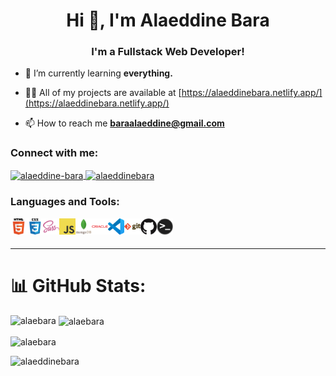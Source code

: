 <h1 align="center">Hi 👋, I'm Alaeddine Bara</h1>
<h3 align="center">I'm a Fullstack Web Developer!</h3>

- 🌱 I’m currently learning **everything.**

- 👨‍💻 All of my projects are available at [https://alaeddinebara.netlify.app/](https://alaeddinebara.netlify.app/)

- 📫 How to reach me **baraalaeddine@gmail.com**

<h3 align="left">Connect with me:</h3>
<p align="left">
  <a href="https://linkedin.com/in/alaeddine-bara" target="blank">
    <img align="center" src="https://raw.githubusercontent.com/rahuldkjain/github-profile-readme-generator/master/src/images/icons/Social/linked-in-alt.svg" alt="alaeddine-bara" height="30" width="40" />
  </a>
  <a href="https://instagram.com/alaeddinebara" target="blank">
    <img align="center" src="https://raw.githubusercontent.com/rahuldkjain/github-profile-readme-generator/master/src/images/icons/Social/instagram.svg" alt="alaeddinebara" height="30" width="40" />
  </a>
</p>

<h3 align="left">Languages and Tools:</h3>
<p align="left">
  <img align="left" alt="HTML5" width="26px" src="https://raw.githubusercontent.com/github/explore/80688e429a7d4ef2fca1e82350fe8e3517d3494d/topics/html/html.png" />
  <img align="left" alt="CSS3" width="26px" src="https://raw.githubusercontent.com/github/explore/80688e429a7d4ef2fca1e82350fe8e3517d3494d/topics/css/css.png" />
  <img align="left" alt="Sass" width="26px" src="https://raw.githubusercontent.com/github/explore/80688e429a7d4ef2fca1e82350fe8e3517d3494d/topics/sass/sass.png" />
  <img align="left" alt="JavaScript" width="26px" src="https://raw.githubusercontent.com/github/explore/80688e429a7d4ef2fca1e82350fe8e3517d3494d/topics/javascript/javascript.png" />
  <img align="left" alt="mongodb" width="26px" src="https://raw.githubusercontent.com/devicons/devicon/master/icons/mongodb/mongodb-original-wordmark.svg"/>
  <img align="left" alt="oracle" width="26px"  src="https://raw.githubusercontent.com/devicons/devicon/master/icons/oracle/oracle-original.svg"/>
  <img align="left" alt="Visual Studio Code" width="26px" src="https://raw.githubusercontent.com/github/explore/80688e429a7d4ef2fca1e82350fe8e3517d3494d/topics/visual-studio-code/visual-studio-code.png" />
  <img align="left" alt="Git" width="26px" src="https://raw.githubusercontent.com/github/explore/80688e429a7d4ef2fca1e82350fe8e3517d3494d/topics/git/git.png" />
  <img align="left" alt="GitHub" width="26px" src="https://raw.githubusercontent.com/github/explore/78df643247d429f6cc873026c0622819ad797942/topics/github/github.png" />
  <img align="left" alt="Terminal" width="26px" src="https://raw.githubusercontent.com/github/explore/80688e429a7d4ef2fca1e82350fe8e3517d3494d/topics/terminal/terminal.png" />
</p>

<br/>
<br/>
<hr>

# 📊 GitHub Stats:
<p><img align="left" src="https://github-readme-stats.vercel.app/api/top-langs?username=alaebara&show_icons=true&locale=en&layout=compact" alt="alaebara" /></p>

<p>&nbsp;<img align="center" src="https://github-readme-stats.vercel.app/api?username=alaebara&show_icons=true&locale=en" alt="alaebara" /></p>

<p><img align="center" src="https://github-readme-streak-stats.herokuapp.com/?user=alaebara&" alt="alaebara" /></p>

<p align="left">
  <img src="https://komarev.com/ghpvc/?username=alaeddinebara&label=Profile%20views&color=0e75b6&style=flat" alt="alaeddinebara" />
</p>








